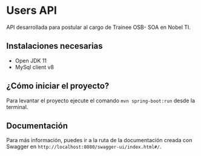 # Users API
API desarrollada para postular al cargo de Trainee OSB- SOA en Nobel TI.

## Instalaciones necesarias
- Open JDK 11
- MySql client v8

## ¿Cómo iniciar el proyecto?
Para levantar el proyecto ejecute el comando `mvn spring-boot:run` desde la terminal.

## Documentación
Para más información, puedes ir a la ruta de la documentación creada con Swagger en `http://localhost:8080/swagger-ui/index.html#/`.